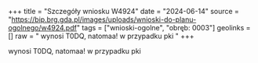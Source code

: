 +++
title = "Szczegóły wniosku W4924"
date = "2024-06-14"
source = "https://bip.brg.gda.pl/images/uploads/wnioski-do-planu-ogolnego/w4924.pdf"
tags = ["wnioski-ogolne", "obręb: 0003"]
geolinks = []
raw = " wynosi T0DQ, natomaa! w przypadku pki "
+++

 wynosi T0DQ, natomaa! w przypadku pki 


